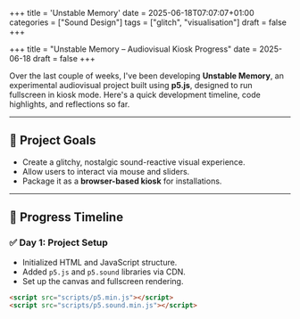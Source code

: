 +++
title = 'Unstable Memory'
date = 2025-06-18T07:07:07+01:00
categories = ["Sound Design"]
tags = ["glitch", "visualisation"]
draft = false
+++

+++
title = "Unstable Memory – Audiovisual Kiosk Progress"
date = 2025-06-18
draft = false
+++

Over the last couple of weeks, I've been developing **Unstable Memory**, an experimental audiovisual project built using **p5.js**, designed to run fullscreen in kiosk mode. Here's a quick development timeline, code highlights, and reflections so far.

---

## 🧠 Project Goals

- Create a glitchy, nostalgic sound-reactive visual experience.
- Allow users to interact via mouse and sliders.
- Package it as a **browser-based kiosk** for installations.

---

## 📅 Progress Timeline

### ✅ Day 1: Project Setup
- Initialized HTML and JavaScript structure.
- Added `p5.js` and `p5.sound` libraries via CDN.
- Set up the canvas and fullscreen rendering.

```html
<script src="scripts/p5.min.js"></script>
<script src="scripts/p5.sound.min.js"></script>


